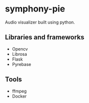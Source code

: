 # symphony-pie
Audio visualizer built using python.

## Libraries and frameworks
 - Opencv
 - Librosa
 - Flask
 - Pyrebase
## Tools
- ffmpeg
- Docker
